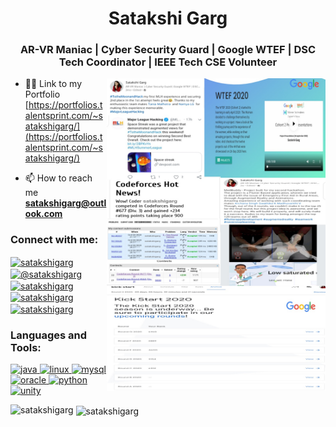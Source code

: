 <h1 align="center">Satakshi Garg</h1>
<h3 align="center">AR-VR Maniac | Cyber Security Guard | Google WTEF | DSC Tech Coordinator | IEEE Tech CSE Volunteer</h3>
<img align="right" width="350" height = "500" src="portfolio.jpg">

- 👨‍💻 Link to my Portfolio [https://portfolios.talentsprint.com/~satakshigarg/](https://portfolios.talentsprint.com/~satakshigarg/)

- 📫 How to reach me **satakshigarg@outlook.com**

<h3 align="left">Connect with me:</h3>
<p align="left">
<a href="https://linkedin.com/in/satakshigarg" target="blank"><img align="center" src="https://cdn.jsdelivr.net/npm/simple-icons@3.0.1/icons/linkedin.svg" alt="satakshigarg" height="30" width="40" /></a>
<a href="https://medium.com/@satakshigarg" target="blank"><img align="center" src="https://cdn.jsdelivr.net/npm/simple-icons@3.0.1/icons/medium.svg" alt="@satakshigarg" height="30" width="40" /></a>
<a href="https://www.codechef.com/users/satakshigarg" target="blank"><img align="center" src="https://cdn.jsdelivr.net/npm/simple-icons@3.1.0/icons/codechef.svg" alt="satakshigarg" height="30" width="40" /></a>
<a href="https://codeforces.com/profile/satakshigarg" target="blank"><img align="center" src="https://cdn.jsdelivr.net/npm/simple-icons@3.0.1/icons/codeforces.svg" alt="satakshigarg" height="30" width="40" /></a>
<a href="https://www.leetcode.com/satakshigarg" target="blank"><img align="center" src="https://cdn.jsdelivr.net/npm/simple-icons@3.0.1/icons/leetcode.svg" alt="satakshigarg" height="30" width="40" /></a>
</p>

<h3 align="left">Languages and Tools:</h3>
<a href="https://www.java.com" target="_blank"> <img src="https://devicons.github.io/devicon/devicon.git/icons/java/java-original-wordmark.svg" alt="java" width="40" height="40"/> </a> <a href="https://www.linux.org/" target="_blank"> <img src="https://devicons.github.io/devicon/devicon.git/icons/linux/linux-original.svg" alt="linux" width="40" height="40"/> </a> <a href="https://www.mysql.com/" target="_blank"> <img src="https://devicons.github.io/devicon/devicon.git/icons/mysql/mysql-original-wordmark.svg" alt="mysql" width="40" height="40"/> </a> <a href="https://www.oracle.com/" target="_blank"> <img src="https://devicons.github.io/devicon/devicon.git/icons/oracle/oracle-original.svg" alt="oracle" width="40" height="40"/> </a> <a href="https://www.python.org" target="_blank"> <img src="https://devicons.github.io/devicon/devicon.git/icons/python/python-original.svg" alt="python" width="40" height="40"/> </a> <a href="https://unity.com/" target="_blank"> <img src="https://www.vectorlogo.zone/logos/unity3d/unity3d-icon.svg" alt="unity" width="40" height="40"/> </a> </p>

<p><img align="left" src="https://github-readme-stats.vercel.app/api/top-langs?username=satakshigarg&show_icons=true&locale=en&layout=compact" alt="satakshigarg" /></p>

<p>&nbsp;<img align="center" src="https://github-readme-stats.vercel.app/api?username=satakshigarg&show_icons=true&locale=en" alt="satakshigarg" /></p>
